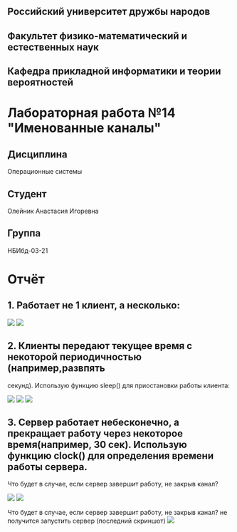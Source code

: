 ## Российский университет дружбы народов  
## Факультет физико-математический и естественных наук  
## Кафедра прикладной информатики и теории вероятностей

# Лабораторная работа №14 "Именованные каналы" 

## Дисциплина
Операционные системы

## Студент
Олейник Анастасия Игоревна

## Группа
НБИбд-03-21

# Отчёт
## 1.  Работает не 1 клиент, а несколько:

![](./Скриншоты/1.png)
![](./Скриншоты/2.png)


## 2. Клиенты передают текущее время с некоторой периодичностью (например,развпять
секунд). Использую функцию sleep() для приостановки работы клиента:

![](./Скриншоты/3.png)
![](./Скриншоты/6.png)
![](./Скриншоты/5.png)

## 3. Сервер работает небесконечно, а прекращает работу через некоторое время(например, 30 сек). Использую функцию clock() для определения времени работы сервера.
Что будет в случае, если сервер завершит работу, не закрыв канал?

![](./Скриншоты/7.png)
![](./Скриншоты/8.png)


Что будет в случае, если сервер завершит работу, не закрыв канал? 
не получится запустить сервер (последний скриншот)
![](./Скриншоты/4.png)
